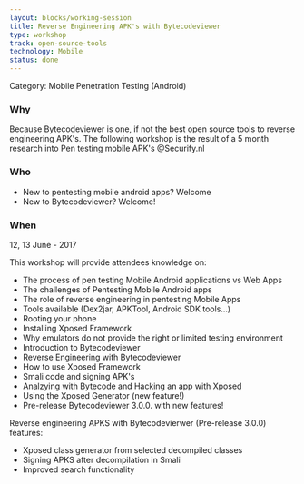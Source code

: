 ```yaml
---
layout: blocks/working-session
title: Reverse Engineering APK's with Bytecodeviewer
type: workshop
track: open-source-tools
technology: Mobile
status: done
---
```


Category: Mobile Penetration Testing (Android)

### Why

Because Bytecodeviewer is one, if not the best open source tools to reverse engineering APK's. 
The following workshop is the result of a 5 month research into Pen testing mobile APK's @Securify.nl

### Who

- New to pentesting mobile android apps? Welcome
- New to Bytecodeviewer? Welcome!

### When

12, 13 June - 2017

This workshop will provide attendees knowledge on:
- The process of pen testing Mobile Android applications vs Web Apps
- The challenges of Pentesting Mobile Android apps 
- The role of reverse engineering in pentesting Mobile Apps
- Tools available (Dex2jar, APKTool, Android SDK tools...)
- Rooting your phone
- Installing Xposed Framework
- Why emulators do not provide the right or limited testing environment
- Introduction to Bytecodeviewer
- Reverse Engineering with Bytecodeviewer
- How to use Xposed Framework 
- Smali code and signing APK's
- Analzying with Bytecode and Hacking an app with Xposed
- Using the Xposed Generator (new feature!)
- Pre-release Bytecodeviewer 3.0.0. with new features!

Reverse engineering APKS with Bytecodevierwer (Pre-release 3.0.0) features:

- Xposed class generator from selected decompiled classes
- Signing APKS after decompilation in Smali
- Improved search functionality
